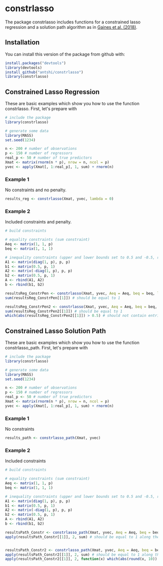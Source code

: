 # constrlasso

<!-- badges: start -->
<!-- badges: end -->

The package constrlasso includes functions for a constrained lasso regression and a solution path algorithm as in [Gaines et al. (2018)](http://hua-zhou.github.io/SparseReg/). 

## Installation

You can install this version of the package from github with:

``` r
install.packages("devtools")
library(devtools)
install_github("antshi/constrlasso")
library(constrlasso)
```

## Constrained Lasso Regression 

These are basic examples which show you how to use the function constrlasso. First, let's prepare with

``` r
# include the package
library(constrlasso)

# generate some data
library(MASS)
set.seed(1234)

n <- 200 # number of observations
p <- 150 # number of regressors
real_p <- 50 # number of true predictors
Xmat <- matrix(rnorm(n * p), nrow = n, ncol = p)
yvec <- apply(Xmat[, 1:real_p], 1, sum) + rnorm(n)
```

### Example 1

No constraints and no penalty.

```r
results_reg <- constrlasso(Xmat, yvec, lambda = 0)
```

### Example 2

Included constraints and penalty.

```r
# build constraints

# equality constraints (sum constraint)
Aeq <- matrix(1, 1, p)
beq <- matrix(1, 1, 1)

# inequality constraints (upper and lower bounds set to 0.5 and -0.5, respectively)
A1 <- matrix(diag(1, p), p, p)
b1 <- matrix(0.5, p, 1)
A2 <- matrix(-diag(1, p), p, p)
b2 <- matrix(0.5, p, 1)
A <- rbind(A1, A2)
b <- rbind(b1, b2)

resultsReg_ConstrPen <- constrlasso(Xmat, yvec, Aeq = Aeq, beq = beq, lambda = 3)
sum(resultsReg_ConstrPen[[1]]) # should be equal to 1

resultsReg_ConstrPen2 <- constrlasso(Xmat, yvec, Aeq = Aeq, beq = beq, A = A, b = b, lambda = 2)
sum(resultsReg_ConstrPen2[[1]]) # should be equal to 1
which(abs(resultsReg_ConstrPen2[[1]]) > 0.5) # should not contain entries
```

## Constrained Lasso Solution Path 

These are basic examples which show you how to use the function constrlasso_path. First, let's prepare with

``` r
# include the package
library(constrlasso)

# generate some data
library(MASS)
set.seed(1234)

n <- 200 # number of observations
p <- 150 # number of regressors
real_p <- 50 # number of true predictors
Xmat <- matrix(rnorm(n * p), nrow = n, ncol = p)
yvec <- apply(Xmat[, 1:real_p], 1, sum) + rnorm(n)
```

### Example 1

No constraints

```r
results_path <- constrlasso_path(Xmat, yvec)
```

### Example 2

Included constraints 

```r
# build constraints

# equality constraints (sum constraint)
Aeq <- matrix(1, 1, p)
beq <- matrix(1, 1, 1)

# inequality constraints (upper and lower bounds set to 0.5 and -0.5, respectively)
A1 <- matrix(diag(1, p), p, p)
b1 <- matrix(0.5, p, 1)
A2 <- matrix(-diag(1, p), p, p)
b2 <- matrix(0.5, p, 1)
A <- rbind(A1, A2)
b <- rbind(b1, b2)

resultsPath_Constr <- constrlasso_path(Xmat, yvec, Aeq = Aeq, beq = beq)
apply(resultsPath_Constr[[1]], 2, sum) # should be equal to 1 along the path


resultsPath_Constr2 <- constrlasso_path(Xmat, yvec, Aeq = Aeq, beq = beq, A = A, b = b)
apply(resultsPath_Constr2[[1]], 2, sum) # should be equal to 1 along the path
apply(resultsPath_Constr2[[1]], 2, function(x) which(abs(round(x, 10)) > 0.5)) # should not contain entries
```


